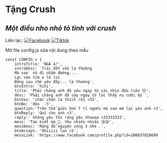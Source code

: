 # Tặng Crush
## _Một điều nho nhỏ tỏ tình với crush_

Liên lạc: 
[![Facebook](https://i.imgur.com/GRqy96ts.jpg)](https://www.facebook.com/nam.nodemy)
[![Tiktok](https://i.imgur.com/Nbfl1E7t.jpg)](https://www.tiktok.com/@manindev)

Mở file config.js sửa nội dung theo mẫu
```
const CONFIG = {
    introTitle: 'NGÀ à!',
    introDesc: `Trái đất vốn lạ thường
    Mà sao  cứ đi nhầm đường....
    Lạc vào tim e lẻ loi
    Đằng sau chữ yêu đây... là thương`,
    btnIntro: 'hihi',
    title: 'Phải chăng anh đã yêu ngay từ cái nhìn đầu tiên 😙',
    desc: 'Phải chăng anh đã say ngay từ lúc thấy nụ cười ấy ',
    btnYes: 'chắc chắn là thích rồi <33',
    btnNo: 'đéo  :3',
    question:'Trên thế giới hơn 7 tỉ người mà sao em lại yêu anh <3',
    btnReply: 'Gửi cho anh <3',
    reply:' không yêu thì ráng yêu nhaaaa <33333333',
    mess: 'Tao biết mà 🥰. Yêu nhiều nhiều 😘😘',
    messDesc: 'Ráng đỗ nguyện vọng 3 nhé .',
    btnAccept: 'Okiiiii lun <3',
    messLink: 'https://www.facebook.com/profile.php?id=100037828690

